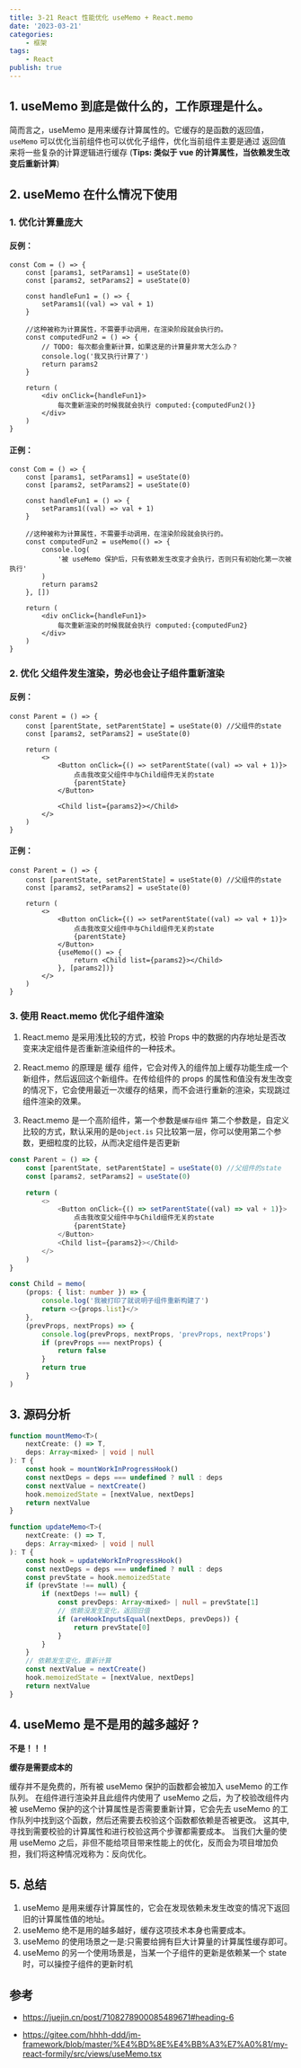 ```yaml
---
title: 3-21 React 性能优化 useMemo + React.memo
date: '2023-03-21'
categories:
    - 框架
tags:
    - React
publish: true
---
```


## 1. useMemo 到底是做什么的，工作原理是什么。

简而言之，useMemo 是用来缓存计算属性的。它缓存的是函数的返回值，`useMemo` 可以优化当前组件也可以优化子组件，优化当前组件主要是通过 返回值 来将一些复杂的计算逻辑进行缓存 (**Tips: 类似于 vue 的计算属性，当依赖发生改变后重新计算**)

## 2. useMemo 在什么情况下使用

### 1. 优化计算量庞大

#### 反例：

```tsx
const Com = () => {
    const [params1, setParams1] = useState(0)
    const [params2, setParams2] = useState(0)

    const handleFun1 = () => {
        setParams1((val) => val + 1)
    }

    //这种被称为计算属性，不需要手动调用，在渲染阶段就会执行的。
    const computedFun2 = () => {
        // TODO: 每次都会重新计算，如果这是的计算量非常大怎么办？
        console.log('我又执行计算了')
        return params2
    }

    return (
        <div onClick={handleFun1}>
            每次重新渲染的时候我就会执行 computed:{computedFun2()}
        </div>
    )
}
```

#### 正例：

```tsx
const Com = () => {
    const [params1, setParams1] = useState(0)
    const [params2, setParams2] = useState(0)

    const handleFun1 = () => {
        setParams1((val) => val + 1)
    }

    //这种被称为计算属性，不需要手动调用，在渲染阶段就会执行的。
    const computedFun2 = useMemo(() => {
        console.log(
            '被 useMemo 保护后，只有依赖发生改变才会执行，否则只有初始化第一次被执行'
        )
        return params2
    }, [])

    return (
        <div onClick={handleFun1}>
            每次重新渲染的时候我就会执行 computed:{computedFun2}
        </div>
    )
}
```

### 2. 优化 父组件发生渲染，势必也会让子组件重新渲染

#### 反例：

```tsx
const Parent = () => {
    const [parentState, setParentState] = useState(0) //父组件的state
    const [params2, setParams2] = useState(0)

    return (
        <>
            <Button onClick={() => setParentState((val) => val + 1)}>
                点击我改变父组件中与Child组件无关的state
                {parentState}
            </Button>

            <Child list={params2}></Child>
        </>
    )
}
```

#### 正例：

```tsx
const Parent = () => {
    const [parentState, setParentState] = useState(0) //父组件的state
    const [params2, setParams2] = useState(0)

    return (
        <>
            <Button onClick={() => setParentState((val) => val + 1)}>
                点击我改变父组件中与Child组件无关的state
                {parentState}
            </Button>
            {useMemo(() => {
                return <Child list={params2}></Child>
            }, [params2])}
        </>
    )
}
```

### 3. 使用 React.memo 优化子组件渲染

1. React.memo 是采用浅比较的方式，校验 Props 中的数据的内存地址是否改变来决定组件是否重新渲染组件的一种技术。

2. React.memo 的原理是 缓存 组件，它会对传入的组件加上缓存功能生成一个新组件，然后返回这个新组件。在传给组件的 props 的属性和值没有发生改变的情况下，它会使用最近一次缓存的结果，而不会进行重新的渲染，实现跳过组件渲染的效果。

3. React.memo 是一个高阶组件，第一个参数是`缓存组件` 第二个参数是，自定义比较的方式，默认采用的是`Object.is` 只比较第一层，你可以使用第二个参数，更细粒度的比较，从而决定组件是否更新

```ts
const Parent = () => {
    const [parentState, setParentState] = useState(0) //父组件的state
    const [params2, setParams2] = useState(0)

    return (
        <>
            <Button onClick={() => setParentState((val) => val + 1)}>
                点击我改变父组件中与Child组件无关的state
                {parentState}
            </Button>
            <Child list={params2}></Child>
        </>
    )
}

const Child = memo(
    (props: { list: number }) => {
        console.log('我被打印了就说明子组件重新构建了')
        return <>{props.list}</>
    },
    (prevProps, nextProps) => {
        console.log(prevProps, nextProps, 'prevProps, nextProps')
        if (prevProps === nextProps) {
            return false
        }
        return true
    }
)
```

## 3. 源码分析

```ts
function mountMemo<T>(
    nextCreate: () => T,
    deps: Array<mixed> | void | null
): T {
    const hook = mountWorkInProgressHook()
    const nextDeps = deps === undefined ? null : deps
    const nextValue = nextCreate()
    hook.memoizedState = [nextValue, nextDeps]
    return nextValue
}

function updateMemo<T>(
    nextCreate: () => T,
    deps: Array<mixed> | void | null
): T {
    const hook = updateWorkInProgressHook()
    const nextDeps = deps === undefined ? null : deps
    const prevState = hook.memoizedState
    if (prevState !== null) {
        if (nextDeps !== null) {
            const prevDeps: Array<mixed> | null = prevState[1]
            // 依赖没发生变化，返回旧值
            if (areHookInputsEqual(nextDeps, prevDeps)) {
                return prevState[0]
            }
        }
    }
    // 依赖发生变化，重新计算
    const nextValue = nextCreate()
    hook.memoizedState = [nextValue, nextDeps]
    return nextValue
}
```

## 4. useMemo 是不是用的越多越好 ?

**不是！！！**

**缓存是需要成本的**

缓存并不是免费的，所有被 useMemo 保护的函数都会被加入 useMemo 的工作队列。
在组件进行渲染并且此组件内使用了 useMemo 之后，为了校验改组件内被 useMemo 保护的这个计算属性是否需要重新计算，它会先去 useMemo 的工作队列中找到这个函数，然后还需要去校验这个函数都依赖是否被更改。
这其中,寻找到需要校验的计算属性和进行校验这两个步骤都需要成本。
当我们大量的使用 useMemo 之后，非但不能给项目带来性能上的优化，反而会为项目增加负担，我们将这种情况戏称为：反向优化。

## 5. 总结

1. useMemo 是用来缓存计算属性的，它会在发现依赖未发生改变的情况下返回旧的计算属性值的地址。
2. useMemo 绝不是用的越多越好，缓存这项技术本身也需要成本。
3. useMemo 的使用场景之一是:只需要给拥有巨大计算量的计算属性缓存即可。
4. useMemo 的另一个使用场景是，当某一个子组件的更新是依赖某一个 state 时，可以操控子组件的更新时机

## 参考

-   <a target="_blank" href="https://juejin.cn/post/7108278900085489671#heading-6">https://juejin.cn/post/7108278900085489671#heading-6</a>

-   <a target="_blank" href="https://gitee.com/hhhh-ddd/jm-framework/blob/master/%E4%BD%8E%E4%BB%A3%E7%A0%81/my-react-formily/src/views/useMemo.tsx">https://gitee.com/hhhh-ddd/jm-framework/blob/master/%E4%BD%8E%E4%BB%A3%E7%A0%81/my-react-formily/src/views/useMemo.tsx</a>
